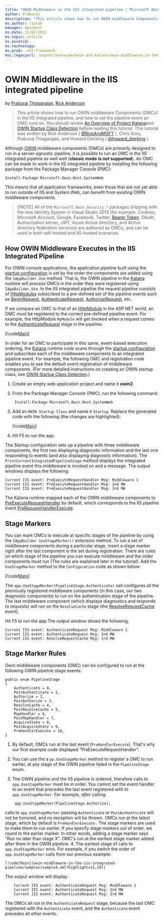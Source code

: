 ```yaml
---
title: "OWIN Middleware in the IIS integrated pipeline | Microsoft Docs"
author: Praburaj
description: "This article shows how to run OWIN middleware Components (OMCs) in the IIS integrated pipeline, and how to set the pipeline event an OMC runs on. You should..."
ms.author: riande
manager: wpickett
ms.date: 11/07/2013
ms.topic: article
ms.assetid: 
ms.technology: 
ms.prod: .net-framework
msc.legacyurl: /aspnet/overview/owin-and-katana/owin-middleware-in-the-iis-integrated-pipeline
---
```

OWIN Middleware in the IIS integrated pipeline
====================
by [Praburaj Thiagarajan](https://github.com/Praburaj), [Rick Anderson](https://github.com/Rick-Anderson)

> This article shows how to run OWIN middleware Components (OMCs) in the IIS integrated pipeline, and how to set the pipeline event an OMC runs on. You should review [An Overview of Project Katana](an-overview-of-project-katana.md)and [OWIN Startup Class Detection](owin-startup-class-detection.md) before reading this tutorial. This tutorial was written by Rick Anderson ( [@RickAndMSFT](https://twitter.com/#!/RickAndMSFT) ), Chris Ross, Praburaj Thiagarajan, and Howard Dierking ( [@howard\_dierking](https://twitter.com/howard_dierking) ).


Although [OWIN](an-overview-of-project-katana.md) middleware components (OMCs) are primarily designed to run in a server-agnostic pipeline, it is possible to run an OMC in the IIS integrated pipeline as well well (**classic mode is *not* supported**). An OMC can be made to work in the IIS integrated pipeline by installing the following package from the Package Manager Console (PMC):

    Install-Package Microsoft.Owin.Host.SystemWeb

This means that all application frameworks, even those that are not yet able to run outside of IIS and System.Web, can benefit from existing OWIN middleware components. 

> [!NOTE] All of the `Microsoft.Owin.Security.*` packages shipping with the new Identity System in Visual Studio 2013 (for example: Cookies, Microsoft Account, Google, Facebook, Twitter, [Bearer Token](http://self-issued.info/docs/draft-ietf-oauth-v2-bearer.html), OAuth, Authorization server, JWT, Azure Active directory, and Active directory federation services) are authored as OMCs, and can be used in both self-hosted and IIS-hosted scenarios.

## How OWIN Middleware Executes in the IIS Integrated Pipeline

For OWIN console applications, the application pipeline built using the [startup configuration](owin-startup-class-detection.md) is set by the order the components are added using the `IAppBuilder.Use` method. That is, the OWIN pipeline in the [Katana](an-overview-of-project-katana.md) runtime will process OMCs in the order they were registered using `IAppBuilder.Use`. In the IIS integrated pipeline the request pipeline consists of [HttpModules](https://msdn.microsoft.com/en-us/library/ms178468(v=vs.85).aspx) subscribed to a pre-defined set of the pipeline events such as [BeginRequest](https://msdn.microsoft.com/en-us/library/system.web.httpapplication.beginrequest.aspx), [AuthenticateRequest](https://msdn.microsoft.com/en-us/library/system.web.httpapplication.authenticaterequest.aspx), [AuthorizeRequest](https://msdn.microsoft.com/en-us/library/system.web.httpapplication.authorizerequest.aspx), etc.

If we compare an OMC to that of an [HttpModule](https://msdn.microsoft.com/en-us/library/zec9k340(v=vs.85).aspx) in the ASP.NET world, an OMC must be registered to the correct pre-defined pipeline event. For example, the HttpModule `MyModule` will get invoked when a request comes to the [AuthenticateRequest](https://msdn.microsoft.com/en-us/library/system.web.httpapplication.authenticaterequest.aspx) stage in the pipeline:

[!code[Main](owin-middleware-in-the-iis-integrated-pipeline/samples/sample1.xml?highlight=10)]

In order for an OMC to participate in this same, event-based execution ordering, the [Katana](an-overview-of-project-katana.md) runtime code scans through the [startup configuration](owin-startup-class-detection.md) and subscribes each of the middleware components to an integrated pipeline event. For example, the following OMC and registration code enables you to see the default event registration of middleware components. (For more detailed instructions on creating an OWIN startup class, see [OWIN Startup Class Detection](owin-startup-class-detection.md).)

1. Create an empty web application project and name it **owin2**.
2. From the Package Manager Console (PMC), run the following command: 

        Install-Package Microsoft.Owin.Host.SystemWeb
3. Add an `OWIN Startup Class` and name it `Startup`. Replace the generated code with the following (the changes are highlighted):  

    [!code[Main](owin-middleware-in-the-iis-integrated-pipeline/samples/sample2.xml?highlight=5-7,15-36)]
4. Hit F5 to run the app.

The Startup configuration sets up a pipeline with three middleware components, the first two displaying diagnostic information and the last one responding to events (and also displaying diagnostic information). The `PrintCurrentIntegratedPipelineStage` method displays the integrated pipeline event this middleware is invoked on and a message. The output windows displays the following:

    Current IIS event: PreExecuteRequestHandler Msg: Middleware 1
    Current IIS event: PreExecuteRequestHandler Msg: 2nd MW
    Current IIS event: PreExecuteRequestHandler Msg: 3rd MW

The Katana runtime mapped each of the OWIN middleware components to [PreExecuteRequestHandler](https://msdn.microsoft.com/en-us/library/system.web.httpapplication.prerequesthandlerexecute.aspx) by default, which corresponds to the IIS pipeline event [PreRequestHandlerExecute](https://msdn.microsoft.com/en-us/library/system.web.httpapplication.prerequesthandlerexecute.aspx).

## Stage Markers

You can mark OMCs to execute at specific stages of the pipeline by using the `IAppBuilder UseStageMarker()` extension method. To run a set of middleware components during a particular stage, insert a stage marker right after the last component is the set during registration. There are rules on which stage of the pipeline you can execute middleware and the order components must run (The rules are explained later in the tutorial). Add the `UseStageMarker` method to the `Configuration` code as shown below:

[!code[Main](owin-middleware-in-the-iis-integrated-pipeline/samples/sample3.xml?highlight=13,19)]

The `app.UseStageMarker(PipelineStage.Authenticate)` call configures all the previously registered middleware components (in this case, our two diagnostic components) to run on the authentication stage of the pipeline. The last middleware component (which displays diagnostics and responds to requests) will run on the `ResolveCache` stage (the [ResolveRequestCache](https://msdn.microsoft.com/en-us/library/system.web.httpapplication.resolverequestcache.aspx) event).

Hit F5 to run the app.The output window shows the following:

    Current IIS event: AuthenticateRequest Msg: Middleware 1
    Current IIS event: AuthenticateRequest Msg: 2nd MW
    Current IIS event: ResolveRequestCache Msg: 3rd MW

## Stage Marker Rules

Owin middleware components (OMC) can be configured to run at the following OWIN pipeline stage events:

    public enum PipelineStage
    {
        Authenticate = 0,
        PostAuthenticate = 1,
        Authorize = 2,
        PostAuthorize = 3,
        ResolveCache = 4,
        PostResolveCache = 5,
        MapHandler = 6,
        PostMapHandler = 7,
        AcquireState = 8,
        PostAcquireState = 9,
        PreHandlerExecute = 10,
    }

1. By default, OMCs run at the last event (`PreHandlerExecute`). That's why our first example code displayed "PreExecuteRequestHandler".
2. You can use the a `pp.UseStageMarker` method to register a OMC to run earlier, at any stage of the OWIN pipeline listed in the `PipelineStage` enum.
3. The OWIN pipeline and the IIS pipeline is ordered, therefore calls to `app.UseStageMarker` must be in order. You cannot set the event handler to an event that precedes the last event registered with to `app.UseStageMarker`. For example, *after* calling:

        app.UseStageMarker(PipelineStage.Authorize);

 calls to     `app.UseStageMarker` passing     `Authenticate` or     `PostAuthenticate` will not be honored, and no exception will be thrown. OMCs run at the latest stage, which by default is     `PreHandlerExecute` . The stage markers are used to make them to run earlier. If you specify stage markers out of order, we round to the earlier marker. In other words, adding a stage marker says "Run no later than stage X". OMC's run at the earliest stage marker added after them in the OWIN pipeline.
4. The earliest stage of calls to `app.UseStageMarker` wins. For example, if you switch the order of `app.UseStageMarker` calls from our previous example:

    [!code[Main](owin-middleware-in-the-iis-integrated-pipeline/samples/sample4.xml?highlight=13,19)]

 The output window will display: 

        Current IIS event: AuthenticateRequest Msg: Middleware 1
        Current IIS event: AuthenticateRequest Msg: 2nd MW
        Current IIS event: AuthenticateRequest Msg: 3rd MW

 The OMCs all run in the     `AuthenticateRequest` stage, because the last OMC registered with the     `Authenticate` event, and the     `Authenticate` event precedes all other events.